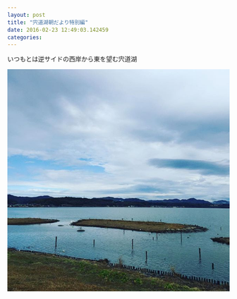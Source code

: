 ```yaml
---
layout: post
title: "宍道湖朝だより特別編"
date: 2016-02-23 12:49:03.142459
categories: 
---
```


いつもとは逆サイドの西岸から東を望む宍道湖

![宍道湖だより特別編](/assets/images/201602/12598971_563092690522177_1880808075_n.jpg)

